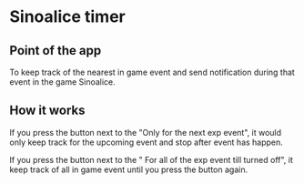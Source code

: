 # Sinoalice timer

## Point of the app

To keep track of the nearest in game event and send notification during that event in the game Sinoalice.

## How it works
If you press the button next to the "Only for the next exp event", it would only keep track for the upcoming event and stop after event has happen.

If you press the button next to the " For all of the exp event till turned off", it keep track of all in game event until you press the button again.
